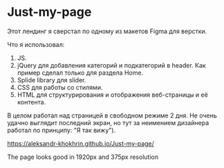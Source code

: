 # Just-my-page

Этот лендинг я сверстал по одному из макетов Figma для верстки.

Что я использовал: 
1. JS.
2. jQuery для добавления категорий и подкатегорий в header. Как пример сделал только для раздела Home.
3. Splide library для slider.
4. CSS для работы со стилями.
5. HTML для структурирования и отображения веб-страницы и её контента.

В целом работал над страницей в свободном режиме 2 дня. Не очень удачно выглядит последний экран, но тут за неимением дизайнера работал по принципу: "Я так вижу").

https://aleksandr-khokhrin.github.io/Just-my-page/

The page looks good in 1920px and 375px resolution
